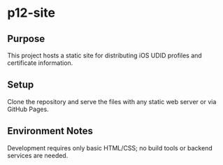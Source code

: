 # p12-site

## Purpose
This project hosts a static site for distributing iOS UDID profiles and certificate information.

## Setup
Clone the repository and serve the files with any static web server or via GitHub Pages.

## Environment Notes
Development requires only basic HTML/CSS; no build tools or backend services are needed.
